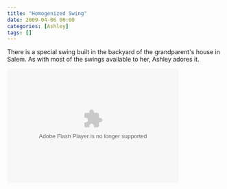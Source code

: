 ```yaml
---
title: "Homogenized Swing"
date: 2009-04-06 00:00
categories: [Ashley]
tags: []
---
```



 There is a special swing built in the backyard of the grandparent's house in Salem.  As with most of the swings available to her, Ashley adores it. 



<embed height="267" width="400" pluginspage="http://www.macromedia.com/go/getflashplayer" flashvars="host=picasaweb.google.com&amp;hl=en_US&amp;feat=flashalbum&amp;RGB=0x000000&amp;feed=http%3A%2F%2Fpicasaweb.google.com%2Fdata%2Ffeed%2Fapi%2Fuser%2Fwyseguys%2Falbumid%2F5339979860336908641%3Falt%3Drss%26kind%3Dphoto%26authkey%3DGv1sRgCPq8_t6kmODjQA%26hl%3Den_US" src="http://picasaweb.google.com/s/c/bin/slideshow.swf" type="application/x-shockwave-flash" />


